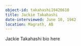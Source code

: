 ```yaml
---
object-id: takahashi19420610
title: Jackie Takahashi
date-interviewed: June 10, 1942
location: Magrath, AB
---
```


Jackie Takahashi bio here